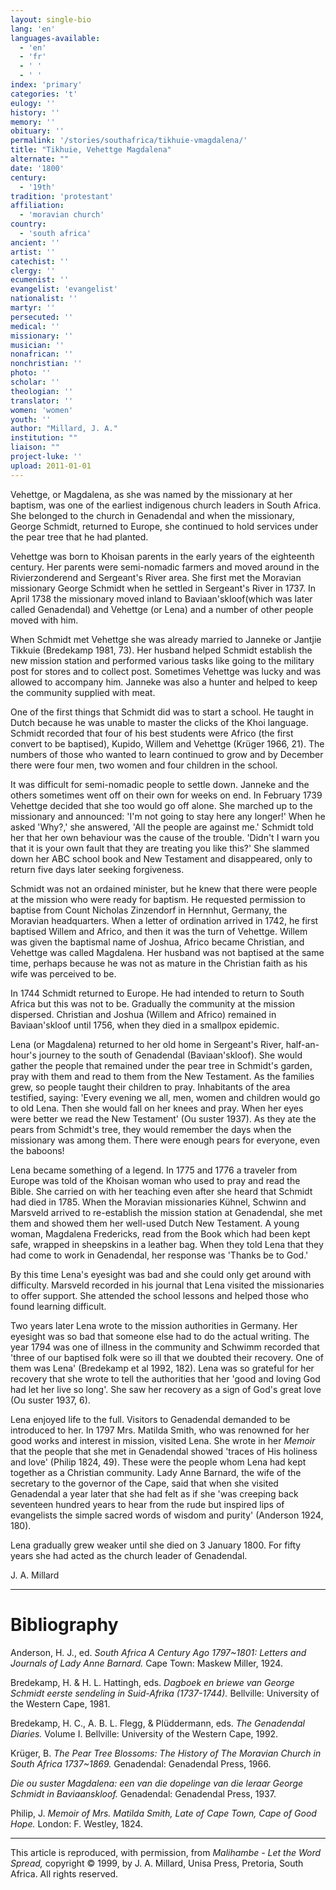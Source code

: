 ```yaml
---
layout: single-bio
lang: 'en'
languages-available:
  - 'en'
  - 'fr'
  - ' '
  - ' '
index: 'primary'
categories: 't'
eulogy: ''
history: ''
memory: ''
obituary: ''
permalink: '/stories/southafrica/tikhuie-vmagdalena/'
title: "Tikhuie, Vehettge Magdalena"
alternate: ""
date: '1800'
century:
  - '19th'
tradition: 'protestant'
affiliation:
  - 'moravian church'
country:
  - 'south africa'
ancient: ''
artist: ''
catechist: ''
clergy: ''
ecumenist: ''
evangelist: 'evangelist'
nationalist: ''
martyr: ''
persecuted: ''
medical: ''
missionary: ''
musician: ''
nonafrican: ''
nonchristian: ''
photo: ''
scholar: ''
theologian: ''
translator: ''
women: 'women'
youth: ''
author: "Millard, J. A."
institution: ""
liaison: ""
project-luke: ''
upload: 2011-01-01
---
```




Vehettge, or Magdalena, as she was named by the missionary at her baptism, was one of the earliest indigenous church leaders in South Africa. She belonged to the church in Genadendal and when the missionary, George Schmidt, returned to Europe, she continued to hold services under the pear tree that he had planted.

Vehettge was born to Khoisan parents in the early years of the eighteenth century. Her parents were semi-nomadic farmers and moved around in the Rivierzonderend and Sergeant's River area. She first met the Moravian missionary George Schmidt when he settled in Sergeant's River in 1737. In April 1738 the missionary moved inland to Baviaan'skloof(which was later called Genadendal) and Vehettge (or Lena) and a number of other people moved with him.

When Schmidt met Vehettge she was already married to Janneke or Jantjie Tikkuie (Bredekamp 1981, 73). Her husband helped Schmidt establish the new mission station and performed various tasks like going to the military post for stores and to collect post. Sometimes Vehettge was lucky and was allowed to accompany him. Janneke was also a hunter and helped to keep the community supplied with meat.

One of the first things that Schmidt did was to start a school. He taught in Dutch because he was unable to master the clicks of the Khoi language. Schmidt recorded that four of his best students were Africo (the first convert to be baptised), Kupido, Willem and Vehettge (Krüger 1966, 21). The numbers of those who wanted to learn continued to grow and by December there were four men, two women and four children in the school.

It was difficult for semi-nomadic people to settle down. Janneke and the others sometimes went off on their own for weeks on end. In February 1739 Vehettge decided that she too would go off alone. She marched up to the missionary and announced: 'I'm not going to stay here any longer!' When he asked 'Why?,' she answered, 'All the people are against me.' Schmidt told her that her own behaviour was the cause of the trouble. 'Didn't I warn you that it is your own fault that they are treating you like this?' She slammed down her ABC school book and New Testament and disappeared, only to return five days later seeking forgiveness.

Schmidt was not an ordained minister, but he knew that there were people at the mission who were ready for baptism. He requested permission to baptise from Count Nicholas Zinzendorf in Hernnhut, Germany, the Moravian headquarters. When a letter of ordination arrived in 1742, he first baptised Willem and Africo, and then it was the turn of Vehettge. Willem was given the baptismal name of Joshua, Africo became Christian, and Vehettge was called Magdalena. Her husband was not baptised at the same time, perhaps because he was not as mature in the Christian faith as his wife was perceived to be.

In 1744 Schmidt returned to Europe. He had intended to return to South Africa but this was not to be. Gradually the community at the mission dispersed. Christian and Joshua (Willem and Africo) remained in Baviaan'skloof until 1756, when they died in a smallpox epidemic.

Lena (or Magdalena) returned to her old home in Sergeant's River, half-an-hour's journey to the south of Genadendal (Baviaan'skloof). She would gather the people that remained under the pear tree in Schmidt's garden, pray with them and read to them from the New Testament. As the families grew, so people taught their children to pray. Inhabitants of the area testified, saying: 'Every evening we all, men, women and children would go to old Lena. Then she would fall on her knees and pray. When her eyes were better we read the New Testament' (Ou suster 1937). As they ate the pears from Schmidt's tree, they would remember the days when the missionary was among them. There were enough pears for everyone, even the baboons!

Lena became something of a legend. In 1775 and 1776 a traveler from Europe was told of the Khoisan woman who used to pray and read the Bible. She carried on with her teaching even after she heard that Schmidt had died in 1785. When the Moravian missionaries Kühnel, Schwinn and Marsveld arrived to re-establish the mission station at Genadendal, she met them and showed them her well-used Dutch New Testament. A young woman, Magdalena Fredericks, read from the Book which had been kept safe, wrapped in sheepskins in a leather bag. When they told Lena that they had come to work in Genadendal, her response was 'Thanks be to God.'

By this time Lena's eyesight was bad and she could only get around with difficulty. Marsveld recorded in his journal that Lena visited the missionaries to offer support. She attended the school lessons and helped those who found learning difficult.

Two years later Lena wrote to the mission authorities in Germany. Her eyesight was so bad that someone else had to do the actual writing. The year 1794 was one of illness in the community and Schwimm recorded that 'three of our baptised folk were so ill that we doubted their recovery. One of them was Lena' (Bredekamp et al 1992, 182). Lena was so grateful for her recovery that she wrote to tell the authorities that her 'good and loving God had let her live so long'. She saw her recovery as a sign of God's great love (Ou suster 1937, 6).

Lena enjoyed life to the full. Visitors to Genadendal demanded to be introduced to her. In 1797 Mrs. Matilda Smith, who was renowned for her good works and interest in mission, visited Lena. She wrote in her *Memoir* that the people that she met in Genadendal showed 'traces of His holiness and love' (Philip 1824, 49). These were the people whom Lena had kept together as a Christian community. Lady Anne Barnard, the wife of the secretary to the governor of the Cape, said that when she visited Genadendal a year later that she had felt as if she 'was creeping back seventeen hundred years to hear from the rude but inspired lips of evangelists the simple sacred words of wisdom and purity' (Anderson 1924, 180).

Lena gradually grew weaker until she died on 3 January 1800. For fifty years she had acted as the church leader of Genadendal.

J. A. Millard

---

# Bibliography

Anderson, H. J., ed.  *South Africa A Century Ago 1797~1801: Letters and Journals of Lady Anne Barnard.* Cape Town: Maskew Miller, 1924.

Bredekamp, H. & H. L. Hattingh, eds. *Dagboek en briewe van George Schmidt eerste sendeling in Suid-Afrika  (1737-1744).*  Bellville: University of the Western Cape, 1981.

Bredekamp, H. C., A. B. L. Flegg, & Pl&uuml;ddermann, eds.  *The Genadendal Diaries.*
Volume I. Bellville: University of the Western Cape, 1992.

Krüger, B. *The Pear Tree Blossoms:  The History of The Moravian Church in South Africa 1737~1869.* Genadendal: Genadendal Press, 1966.

*Die ou suster Magdalena: een van die dopelinge van die leraar George Schmidt in Baviaanskloof.* Genadendal: Genadendal Press, 1937.

Philip, J.  *Memoir of Mrs. Matilda Smith, Late of Cape Town, Cape of Good Hope.* London: F. Westley, 1824.

---

This article is reproduced, with permission, from *Malihambe - Let the Word Spread,* copyright &copy; 1999, by J. A. Millard, Unisa Press, Pretoria, South Africa.  All rights reserved.

